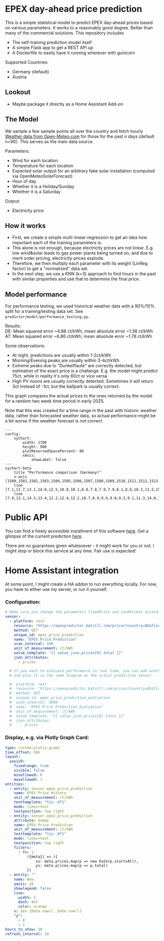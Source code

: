 # EPEX day-ahead price prediction

This is a simple statistical model to predict EPEX day-ahead prices based on various parameters.
It works to a reasonably good degree. Better than many of the commercial solutions.
This repository includes
- The self-training prediction model itself
- A simple Flask app to get a REST API up
- A Dockerfile to easily have it running wherever with gunicorn

Supported Countries:
- Germany (default)
- Austria


## Lookout
- Maybe package it directly as a Home Assistant Add-on

## The Model
We sample a few sample points all over the country and fetch hourly [Weather data from Open-Meteo.com](https://open-meteo.com/) for those for the past n days (default n=90).
This serves as the main data source.



Parameters:

- Wind for each location
- Temperature for each location
- Expected solar output for an arbitrary fake solar installation (computed via OpenMeteoSolarForecast)
- Hour of day
- Whether it is a Holiday/Sunday
- Whether it is a Saturday

Output:
- Electricity price

## How it works
- First, we create a simple multi-linear-regression to get an idea how important each of
the training parameters is.
- This alone is not enough, because electricity prices are not linear.
E.g. low wind&solar leads to gas power plants being turned on, and due to merit order pricing, electricity prices explode.
- Therefore, we then multiply each parameter with its weight (LinReg factor) to get a "normalized" data set.
- In the next step, we use a KNN (k=3) approach to find hours in the past with similar properties and use that to determine the final price.

## Model performance
For performance testing, we used historical weather data with a 90%/10% split for a training/testing data set. See `predictor/model/performance_testing.py`.

Results:\
DE: Mean squared error ~4.88 ct/kWh, mean absolute error ~1.38 ct/kWh\
AT: Mean squared error ~6.86 ct/kWh, mean absolute error ~1.78 ct/kWh

Some observations:
- At night, predictions are usually within 1-2ct/kWh
- Morning/Evening peaks are usually within 3-4ct/kWh
- Extreme peaks due to "Dunkelflaute" are correctly detected, but estimation of the exact price is a challange. E.g.
the model might predict 75ct, while in reality it's only 60ct or vice versa
- High PV noons are usually correctly detected. Sometimes it will return 3ct instead of -1ct, but the ballpark is usually correct.

This graph compares the actual prices to the ones returned by the model for a random two week time period in early 2025.

Note that this was created for a time range in the past with historic weather data, rather than forecasted weather data,
so actual performance might be a bit worse if the weather forecast is not correct.

```mermaid
---
config:
    xyChart:
        width: 1700
        height: 900
        plotReservedSpacePercent: 80
        xAxis:
            showLabel: false
---
xychart-beta
    title "Performance comparison (Germany)"
    x-axis [1500,1501,1502,1503,1504,1505,1506,1507,1508,1509,1510,1511,1512,1513,1514,1515,1516,1517,1518,1519,1520,1521,1522,1523,1524,1525,1526,1527,1528,1529,1530,1531,1532,1533,1534,1535,1536,1537,1538,1539,1540,1541,1542,1543,1544,1545,1546,1547,1548,1549,1550,1551,1552,1553,1554,1555,1556,1557,1558,1559,1560,1561,1562,1563,1564,1565,1566,1567,1568,1569,1570,1571,1572,1573,1574,1575,1576,1577,1578,1579,1580,1581,1582,1583,1584,1585,1586,1587,1588,1589,1590,1591,1592,1593,1594,1595,1596,1597,1598,1599,1600,1601,1602,1603,1604,1605,1606,1607,1608,1609,1610,1611,1612,1613,1614,1615,1616,1617,1618,1619,1620,1621,1622,1623,1624,1625,1626,1627,1628,1629,1630,1631,1632,1633,1634,1635,1636,1637,1638,1639,1640,1641,1642,1643,1644,1645,1646,1647,1648,1649,1650,1651,1652,1653,1654,1655,1656,1657,1658,1659,1660,1661,1662,1663,1664,1665,1666,1667,1668,1669,1670,1671,1672,1673,1674,1675,1676,1677,1678,1679,1680,1681,1682,1683,1684,1685,1686,1687,1688,1689,1690,1691,1692,1693,1694,1695,1696,1697,1698,1699,1700,1701,1702,1703,1704,1705,1706,1707,1708,1709,1710,1711,1712,1713,1714,1715,1716,1717,1718,1719,1720,1721,1722,1723,1724,1725,1726,1727,1728,1729,1730,1731,1732,1733,1734,1735,1736,1737,1738,1739,1740,1741,1742,1743,1744,1745,1746,1747,1748,1749,1750,1751,1752,1753,1754,1755,1756,1757,1758,1759,1760,1761,1762,1763,1764,1765,1766,1767,1768,1769,1770,1771,1772,1773,1774,1775,1776,1777,1778,1779,1780,1781,1782,1783,1784,1785,1786,1787,1788,1789,1790,1791,1792,1793,1794,1795,1796,1797,1798,1799,1800,1801,1802,1803,1804,1805,1806,1807,1808,1809,1810,1811,1812,1813,1814,1815,1816,1817,1818,1819,1820,1821,1822,1823,1824,1825,1826,1827,1828,1829,1830,1831,1832,1833,1834,1835]
    line [7.1,11.7,13.1,14.0,12.5,10.8,10.1,8.0,7.8,7.9,7.9,8.1,8.6,10.3,13.5,15.3,13.5,10.1,6.8,5.1,3.1,2.8,5.0,7.0,9.9,14.3,17.7,17.0,14.2,11.9,10.8,9.3,9.2,9.0,9.2,8.9,9.5,11.1,13.9,13.7,10.7,7.2,2.5,0.1,-0.1,-0.0,0.6,5.0,9.6,14.1,17.1,16.7,14.2,12.3,11.6,10.3,10.7,10.2,10.1,10.2,10.7,12.3,15.8,14.8,10.8,8.0,2.7,-0.0,-0.1,-0.0,0.1,6.7,11.0,14.8,24.8,22.0,17.7,13.8,12.4,11.1,11.7,10.3,10.0,10.0,10.3,12.0,14.5,14.1,10.0,7.9,3.8,0.3,0.0,0.1,1.7,7.9,12.1,15.5,28.0,25.4,16.4,13.7,12.5,11.8,12.5,11.6,11.3,10.6,10.9,12.7,15.6,14.8,11.1,7.3,4.3,0.7,0.1,0.0,0.2,1.2,4.6,10.0,12.1,8.3,7.0,4.7,2.7,1.8,2.7,1.3,0.9,0.7,1.0,1.3,1.3,1.3,0.3,0.0,-0.2,-0.6,-1.5,-1.5,-0.7,-0.2,0.1,3.5,6.0,5.1,4.2,3.6,3.7,3.6,1.4,1.9,2.4,2.3,2.5,2.5,2.5,2.4,1.9,2.3,1.4,1.0,1.3,0.5,1.1,4.2,8.4,12.4,14.0,14.3,14.1,13.0,12.6,11.4,11.0,10.7,10.2,9.9,10.2,12.0,14.2,16.4,16.2,13.5,11.1,10.7,10.1,10.1,10.7,11.6,13.1,15.4,21.2,19.3,16.2,13.9,12.6,11.5,10.2,10.2,10.0,10.3,10.2,10.7,13.6,14.2,13.3,10.6,9.2,7.9,6.8,6.9,8.2,9.6,10.9,13.9,16.1,16.6,14.9,12.2,11.5,10.2,10.1,9.8,9.7,9.7,9.6,9.9,12.9,14.2,13.7,11.2,10.0,9.6,9.5,8.4,9.1,9.4,10.1,13.5,16.2,17.0,15.3,12.9,12.0,10.9,10.5,9.9,9.8,9.9,9.7,10.5,13.0,14.0,12.3,9.0,7.8,4.5,2.5,0.7,3.0,7.5,9.4,12.7,15.8,17.1,14.2,12.4,11.3,10.1,9.0,7.9,7.9,7.9,8.0,10.4,12.9,12.2,10.2,7.6,2.6,0.2,-0.0,-0.0,1.4,7.0,10.4,13.2,16.6,16.6,14.8,12.5,11.8,11.0,11.4,10.4,9.7,9.6,9.7,9.3,9.7,9.8,9.2,7.6,6.6,6.5,6.5,0.2,0.4,2.5,6.6,10.0,14.7,15.2,12.1,10.0,8.3,6.8,4.6,1.6,0.5,0.1,0.0,0.0,0.0,-0.0,-0.0,-0.3,-1.1,-1.9,-2.6,-2.6,-1.3,-0.4]
    line [7.9,13.1,14.3,13.4,12.2,12.4,12.2,10.7,8.9,9.4,9.0,9.3,9.1,11.3,14.0,15.9,14.4,9.6,4.0,5.6,7.2,6.5,2.9,7.7,10.9,15.2,17.3,16.7,14.8,12.4,12.0,10.6,10.6,10.6,10.5,10.2,10.3,12.3,13.7,17.5,10.8,8.4,4.0,1.7,-0.1,0.0,2.9,6.5,9.6,14.8,17.0,16.9,14.4,12.0,11.7,10.6,11.4,11.2,10.2,10.3,11.1,12.8,15.4,15.0,10.6,7.7,4.0,0.2,-0.0,0.0,1.1,7.2,11.2,14.3,24.7,18.7,16.8,13.2,12.1,10.3,11.2,10.1,10.3,9.9,10.1,11.4,13.9,14.4,11.0,7.7,4.9,0.5,-0.0,0.0,2.2,7.5,10.6,15.1,24.7,22.2,16.8,13.8,12.3,11.0,12.4,10.6,10.4,10.1,10.2,11.3,15.1,15.0,10.4,7.6,3.6,0.4,0.0,-0.1,1.1,6.1,9.8,12.4,12.3,8.8,6.6,6.3,6.0,5.1,6.4,4.2,4.0,3.9,4.3,5.1,5.1,4.5,6.1,5.3,1.7,-0.1,1.6,-0.6,2.4,4.3,6.5,8.0,9.4,5.8,3.0,4.2,4.5,6.6,6.7,6.6,3.8,6.8,7.0,7.1,7.1,7.5,6.2,3.6,1.6,0.4,2.9,0.1,2.6,4.3,8.7,13.3,14.3,13.2,12.1,12.0,11.3,10.0,10.5,10.8,10.5,10.1,10.2,11.8,14.9,16.3,14.7,12.9,10.6,11.1,10.7,10.9,11.4,9.2,12.3,14.8,24.7,22.2,15.0,13.4,11.5,11.2,11.1,10.0,9.6,9.6,9.9,10.6,13.7,14.5,12.1,9.8,8.3,4.5,3.0,4.9,7.1,8.7,10.4,13.4,15.0,15.4,15.1,11.4,10.5,11.0,8.7,9.7,8.8,9.8,9.6,9.9,13.2,14.7,13.0,12.5,11.1,11.5,10.7,10.3,10.0,10.7,12.3,15.4,17.2,16.6,14.8,14.1,11.9,10.7,12.2,10.7,10.5,10.8,10.6,11.1,13.6,13.9,12.7,10.1,8.5,5.2,1.3,0.5,2.8,7.5,10.6,14.3,20.8,20.4,15.4,13.2,11.9,10.7,10.4,8.9,9.0,9.5,9.4,10.5,13.2,13.4,10.4,7.6,3.6,0.4,-0.0,0.0,1.1,7.5,11.2,14.5,16.4,15.8,14.5,11.4,11.1,10.4,10.2,11.3,11.0,9.3,9.7,10.9,10.1,10.8,10.7,10.0,8.8,8.1,6.6,3.4,5.2,6.4,8.4,11.0,13.7,14.5,12.7,12.1,11.3,8.3,7.8,6.5,3.8,3.6,3.7,3.7,0.8,4.0,2.8,6.2,4.5,3.8,4.5,4.5,2.5,1.5]
```


# Public API
You can find a freely accessible installment of this software [here](https://epexpredictor.batzill.com/).
Get a glimpse of the current prediction [here](https://epexpredictor.batzill.com/prices).

There are no guarantees given whatsoever - it might work for you or not.
I might stop or block this service at any time. Fair use is expected!

# Home Assistant integration
At some point, I might create a HA addon to run everything locally.
For now, you have to either use my server, or run it yourself.



### Configuration:
```yaml
# Make sure you change the parameters fixedPrice and taxPercent according to your electricity plan
sensor:
  - platform: rest
    resource: "https://epexpredictor.batzill.com/prices?country=DE&fixedPrice=13.15&taxPercent=19"
    method: GET
    unique_id: epex_price_prediction
    name: "EPEX Price Prediction"
    scan_interval: 500
    unit_of_measurement: ct/kWh
    value_template: "{{ value_json.prices[0].total }}"
    json_attributes:
      - prices

  # If you want to evaluate performance in real time, you can add another sensor like this
  # and plot it in the same diagram as the actual prediction sensor

  #- platform: rest
  #  resource: "https://epexpredictor.batzill.com/prices?country=DE&fixedPrice=13.15&taxPercent=19&#evaluation=true"
  #  method: GET
  #  unique_id: epex_price_prediction_evaluation
  #  scan_interval: 3600
  #  name: "EPEX Price Prediction Evaluation"
  #  unit_of_measurement: ct/kWh
  #  value_template: "{{ value_json.prices[0].total }}"
  #  json_attributes:
  #    - prices
```

### Display, e.g. via Plotly Graph Card:
```yaml
type: custom:plotly-graph
time_offset: 26h
layout:
  yaxis9:
    fixedrange: true
    visible: false
    minallowed: 0
    maxallowed: 1
entities:
  - entity: sensor.epex_price_prediction
    name: EPEX Price History
    unit_of_measurement: ct/kWh
    texttemplate: "%{y:.0f}"
    mode: lines+text
    textposition: top right
  - entity: sensor.epex_price_prediction
    attribute: dummy
    name: EPEX Price Prediction
    unit_of_measurement: ct/kWh
    texttemplate: "%{y:.0f}"
    mode: lines+text
    textposition: top right
    filters:
      - fn: |-
          ({meta}) => ({
              xs: meta.prices.map(p => new Date(p.startsAt)),
              ys: meta.prices.map(p => p.total)
          })
  - entity: ""
    name: Now
    yaxis: y9
    showlegend: false
    line:
      width: 1
      dash: dot
      color: orange
    x: $ex [Date.now(), Date.now()]
    "y":
      - 0
      - 1
hours_to_show: 30
refresh_interval: 10
```
